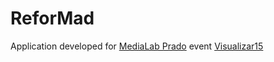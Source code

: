 # ReforMad

Application developed for [MediaLab Prado](http://medialab-prado.es/) event [Visualizar15](http://medialab-prado.es/article/tallervisualizar15proyectos)